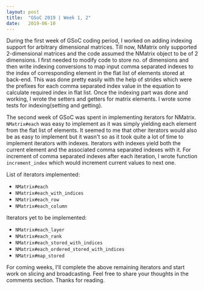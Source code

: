 ```yaml
---
layout: post
title:  "GSoC 2019 | Week 1, 2"
date:   2019-06-10
---
```


During the first week of GSoC coding period, I worked on adding indexing support for arbitrary dimensional matrices. Till now, NMatrix only supported 2-dimensional matrices and the code assumed the NMatrix object to be of 2 dimensions. I first needed to modify code to store no. of dimensions and then write indexing conversions to map input comma separated indexes to the index of corresponding element in the flat list of elements stored at back-end. This was done pretty easily with the help of strides which were the prefixes for each comma separated index value in the equation to calculate required index in flat list. Once the indexing part was done and working, I wrote the setters and getters for matrix elements. I wrote some tests for indexing(setting and getting).

The second week of GSoC was spent in implementing iterators for NMatrix. `NMatrix#each` was easy to implement as it was simply yielding each element from the flat list of elements. It seemed to me that other iterators would also be as easy to implement but it wasn't so as it took quite a lot of time to implement iterators with indexes. Iterators with indexes yield both the current element and the associated comma separated indexes with it. For increment of comma separated indexes after each iteration, I wrote function `increment_index` which would increment current values to next one.

List of iterators implemented:

+	`NMatrix#each`
+	`NMatrix#each_with_indices`
+	`NMatrix#each_row`
+	`NMatrix#each_column`

Iterators yet to be implemented:

+	`NMatrix#each_layer`
+	`NMatrix#each_rank`
+	`NMatrix#each_stored_with_indices`
+	`NMatrix#each_ordered_stored_with_indices`
+	`NMatrix#map_stored`

For coming weeks, I'll complete the above remaining iterators and start work on slicing and broadcasting. Feel free to share your thoughts in the comments section. Thanks for reading.